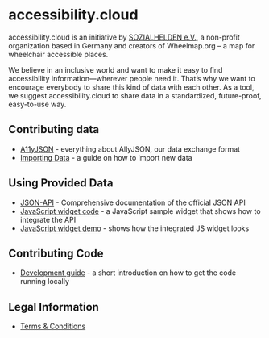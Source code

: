 # accessibility.cloud

accessibility.cloud is an initiative by [SOZIALHELDEN e.V.](https://www.sozialhelden.de), a non-profit organization based in Germany and creators of Wheelmap.org – a map for wheelchair accessible places.

We believe in an inclusive world and want to make it easy to find accessibility information—wherever people need it. That’s why we want to encourage everybody to share this kind of data with each other. As a tool, we suggest accessibility.cloud to share data in a standardized, future-proof, easy-to-use way.

## Contributing data

- [A11yJSON](https://sozialhelden.github.io/ac-format/attributes.html) - everything about AllyJSON, our data exchange format
- [Importing Data](docs/importing-data.md) - a guide on how to import new data

## Using Provided Data

- [JSON-API](docs/json-api.md) - Comprehensive documentation of the official JSON API
- [JavaScript widget code](https://github.com/sozialhelden/accessibility-cloud-js) - a JavaScript sample widget that shows how to integrate the API
- [JavaScript widget demo](https://sozialhelden.github.io/accessibility-cloud-js/) - shows how the integrated JS widget looks

## Contributing Code

- [Development guide](docs/development.md) - a short introduction on how to get the code running locally

## Legal Information

- [Terms & Conditions](docs/terms-for-signup.md)
